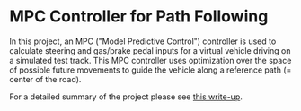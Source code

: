 # MPC Controller for Path Following

In this project, an MPC ("Model Predictive Control") controller is used to calculate steering and gas/brake pedal inputs for a virtual vehicle driving on a simulated test track. This MPC controller uses optimization over the space of possible future movements to guide the vehicle along a reference path (= center of the road).

For a detailed summary of the project please see [this write-up](https://github.com/Corni33/CarND_P10_MPC/blob/master/write_up.pdf).
